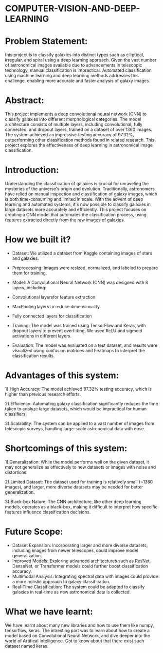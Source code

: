 # COMPUTER-VISION-AND-DEEP-LEARNING

# Problem Statement: 
this project is to classify galaxies into distinct types such as elliptical, irregular, and spiral using a deep learning approach. Given the vast number of astronomical images available due to advancements in telescopic technology, manual classification is impractical. Automated classification using machine learning and deep learning methods addresses this challenge, enabling more accurate and faster analysis of galaxy images.

# Abstract:
This project implements a deep convolutional neural network (CNN) to classify galaxies into different morphological categories.
The model architecture consists of multiple layers, including convolutional, fully connected, and dropout layers, trained on a dataset of over 1360 images.
The system achieved an impressive testing accuracy of 97.32%, outperforming other classification methods found in related research. This project explores the effectiveness of deep learning in astronomical image classification.

# Introduction:
Understanding the classification of galaxies is crucial for unraveling the mysteries of the universe's origin and evolution. Traditionally, astronomers have relied on manual inspection and classification of galaxy images, which is both time-consuming and limited in scale. With the advent of deep learning and automated systems, it's now possible to classify galaxies in large datasets more accurately and efficiently. This project focuses on creating a CNN model that automates the classification process, using features extracted directly from the raw images of galaxies.

# How we built it?
* Dataset: We utilized a dataset from Kaggle containing images of stars and galaxies.
  
* Preprocessing: Images were resized, normalized, and labeled to prepare them for training.
  
* Model: A Convolutional Neural Network (CNN) was designed with 8 layers, including:
  
* Convolutional layersfor feature extraction
  
* MaxPooling layers to reduce dimensionality
  
* Fully connected layers for classification
  
* Training: The model was trained using TensorFlow and Keras, with dropout layers to prevent overfitting. We used ReLU and sigmoid activations in different layers.
  
* Evaluation: The model was evaluated on a test dataset, and results were visualized using confusion matrices and heatmaps to interpret the classification results.

# Advantages of this system:
1).High Accuracy: The model achieved 97.32% testing accuracy, which is higher than previous research efforts.

2).Efficiency: Automating galaxy classification significantly reduces the time taken to analyze large datasets, which would be impractical for human classifiers.

3).Scalability: The system can be applied to a vast number of images from telescopic surveys, handling large-scale astronomical data with ease.

# Shortcomings of this system:
1).Generalization: While the model performs well on the given dataset, it may not generalize as effectively to new datasets or images with noise and distortions.

2).Limited Dataset: The dataset used for training is relatively small (~1360 images), and larger, more diverse datasets may be needed for better generalization.

3).Black-box Nature: The CNN architecture, like other deep learning models, operates as a black-box, making it difficult to interpret how specific features influence classification decisions.

# Future Scope:
* Dataset Expansion: Incorporating larger and more diverse datasets, including images from newer telescopes, could improve model generalization.
* Improved Models: Exploring advanced architectures such as ResNet, DenseNet, or Transformer models could further boost classification accuracy.
* Multimodal Analysis: Integrating spectral data with images could provide a more holistic approach to galaxy classification.
* Real-Time Classification: The system could be adapted to classify galaxies in real-time as new astronomical data is collected.

# What we have learnt:
We have learnt about many new libraries and how to use them like numpy, tensorflow, keras. The intresting part was to learn about how to create a model based on Convolutional Neural Network, and dive deeper into the world of Artifical Intelligence. Got to know about that there exist such dataset named keras.
